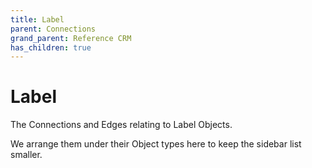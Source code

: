 ```yaml
---
title: Label
parent: Connections
grand_parent: Reference CRM
has_children: true
---
```


# Label

The Connections and Edges relating to Label Objects.

We arrange them under their Object types here to keep the sidebar list smaller.


